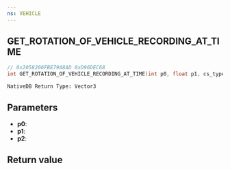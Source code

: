 ```yaml
---
ns: VEHICLE
---
```

## GET_ROTATION_OF_VEHICLE_RECORDING_AT_TIME

```c
// 0x2058206FBE79A8AD 0xD96DEC68
int GET_ROTATION_OF_VEHICLE_RECORDING_AT_TIME(int p0, float p1, cs_type(AnyPtr) char* p2);
```

```
NativeDB Return Type: Vector3
```

## Parameters
* **p0**: 
* **p1**: 
* **p2**: 

## Return value
